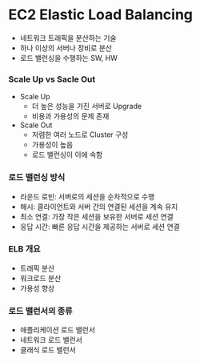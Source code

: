 # EC2 Elastic Load Balancing
- 네트워크 트래픽을 분산하는 기술
- 하나 이상의 서버나 장비로 분산
- 로드 밸런싱을 수행하는 SW, HW

### Scale Up vs Sacle Out
- Scale Up
  - 더 높은 성능을 가진 서버로 Upgrade
  - 비용과 가용성의 문제 존재
- Scale Out
  - 저렴한 여러 노드로 Cluster 구성
  - 가용성이 높음
  - 로드 밸런싱이 이에 속함

### 로드 밸런싱 방식
- 라운드 로빈: 서버로의 세션을 순차적으로 수행
- 해시: 클라이언트와 서버 간의 연결된 세션을 계속 유지
- 최소 연결: 가장 작은 세션을 보유한 서버로 세션 연결
- 응답 시간: 빠른 응답 시간을 제공하는 서버로 세션 연결

### ELB 개요
- 트래픽 분산
- 워크로드 분산
- 가용성 향상

### 로드 밸런서의 종류
- 애플리케이션 로드 밸런서
- 네트워크 로드 밸런서
- 클래식 로드 밸런서
